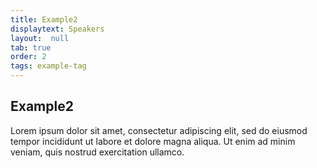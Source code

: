 ```yaml
---
title: Example2
displaytext: Speakers
layout:  null
tab: true
order: 2
tags: example-tag
---
```


## Example2

Lorem ipsum dolor sit amet, consectetur adipiscing elit, sed do eiusmod tempor incididunt ut labore et dolore magna aliqua. Ut enim ad minim veniam, quis nostrud exercitation ullamco.
